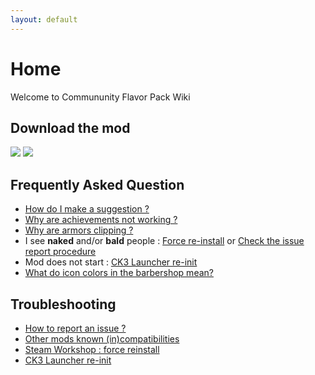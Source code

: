 ```yaml
---
layout: default
---
```


# Home

Welcome to Commununity Flavor Pack Wiki

## Download the mod
[![](/images/download_steam.png)](https://steamcommunity.com/sharedfiles/filedetails/?id=2220098919) [![](/images/download_pdx.png)](https://mods.paradoxplaza.com/mods/12560/Any)

## Frequently Asked Question
* [How do I make a suggestion ?](/faq/suggestion)
* [Why are achievements not working ?](/faq/achievements)
* [Why are armors clipping ?](https://github.com/ross-g/io_pdx_mesh/issues/16)
* I see **naked** and/or **bald** people : [Force re-install](/troubleshooting/force-reinstall) or [Check the issue report procedure](/troubleshooting/procedure)
* Mod does not start : [CK3 Launcher re-init](/troubleshooting/ck-launcher)
* [What do icon colors in the barbershop mean?](/pages/expanded-barbershop)

## Troubleshooting
* [How to report an issue ?](/troubleshooting/procedure)
* [Other mods known (in)compatibilities](/troubleshooting/in-compatibilities)
* [Steam Workshop : force reinstall](/troubleshooting/force-reinstall)
* [CK3 Launcher re-init](/troubleshooting/ck-launcher)
